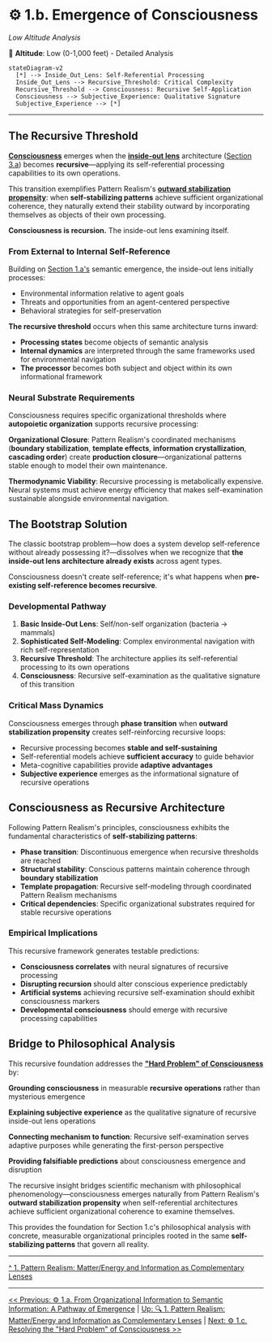 # ⚙️ 1.b. Emergence of Consciousness
*Low Altitude Analysis*

📍 **Altitude**: Low (0-1,000 feet) - Detailed Analysis

```mermaid
stateDiagram-v2
  [*] --> Inside_Out_Lens: Self-Referential Processing
  Inside_Out_Lens --> Recursive_Threshold: Critical Complexity
  Recursive_Threshold --> Consciousness: Recursive Self-Application
  Consciousness --> Subjective_Experience: Qualitative Signature
  Subjective_Experience --> [*]
```

---

## The Recursive Threshold

[**Consciousness**](../glossary.md#consciousness) emerges when the [**inside-out lens**](../glossary.md#inside-out-lens) architecture ([Section 3.a](../03-agents-as-information-processors/3a-inside-out-lens-self-preservation.md)) becomes **recursive**—applying its self-referential processing capabilities to its own operations.

This transition exemplifies Pattern Realism's [**outward stabilization propensity**](1-pattern-realism.md#pattern-stability-and-outward-stabilization): when **self-stabilizing patterns** achieve sufficient organizational coherence, they naturally extend their stability outward by incorporating themselves as objects of their own processing.

**Consciousness is recursion.** The inside-out lens examining itself.

### From External to Internal Self-Reference

Building on [Section 1.a's](1a-pathway-emergence.md) semantic emergence, the inside-out lens initially processes:
- Environmental information relative to agent goals
- Threats and opportunities from an agent-centered perspective  
- Behavioral strategies for self-preservation

**The recursive threshold** occurs when this same architecture turns inward:
- **Processing states** become objects of semantic analysis
- **Internal dynamics** are interpreted through the same frameworks used for environmental navigation
- **The processor** becomes both subject and object within its own informational framework

### Neural Substrate Requirements

Consciousness requires specific organizational thresholds where **autopoietic organization** supports recursive processing:

**Organizational Closure**: Pattern Realism's coordinated mechanisms (**boundary stabilization**, **template effects**, **information crystallization**, **cascading order**) create **production closure**—organizational patterns stable enough to model their own maintenance.

**Thermodynamic Viability**: Recursive processing is metabolically expensive. Neural systems must achieve energy efficiency that makes self-examination sustainable alongside environmental navigation.

## The Bootstrap Solution

The classic bootstrap problem—how does a system develop self-reference without already possessing it?—dissolves when we recognize that **the inside-out lens architecture already exists** across agent types.

Consciousness doesn't create self-reference; it's what happens when **pre-existing self-reference becomes recursive**.

### Developmental Pathway

1. **Basic Inside-Out Lens**: Self/non-self organization (bacteria → mammals)
2. **Sophisticated Self-Modeling**: Complex environmental navigation with rich self-representation  
3. **Recursive Threshold**: The architecture applies its self-referential processing to its own operations
4. **Consciousness**: Recursive self-examination as the qualitative signature of this transition

### Critical Mass Dynamics

Consciousness emerges through **phase transition** when **outward stabilization propensity** creates self-reinforcing recursive loops:

- Recursive processing becomes **stable and self-sustaining**
- Self-referential models achieve **sufficient accuracy** to guide behavior
- Meta-cognitive capabilities provide **adaptive advantages**
- **Subjective experience** emerges as the informational signature of recursive operations

## Consciousness as Recursive Architecture

Following Pattern Realism's principles, consciousness exhibits the fundamental characteristics of **self-stabilizing patterns**:

- **Phase transition**: Discontinuous emergence when recursive thresholds are reached
- **Structural stability**: Conscious patterns maintain coherence through **boundary stabilization**
- **Template propagation**: Recursive self-modeling through coordinated Pattern Realism mechanisms
- **Critical dependencies**: Specific organizational substrates required for stable recursive operations

### Empirical Implications

This recursive framework generates testable predictions:

- **Consciousness correlates** with neural signatures of recursive processing
- **Disrupting recursion** should alter conscious experience predictably  
- **Artificial systems** achieving recursive self-examination should exhibit consciousness markers
- **Developmental consciousness** should emerge with recursive processing capabilities

## Bridge to Philosophical Analysis

This recursive foundation addresses the [**"Hard Problem" of Consciousness**](1c-hard-problem-of-consciousness.md) by:

**Grounding consciousness** in measurable **recursive operations** rather than mysterious emergence

**Explaining subjective experience** as the qualitative signature of recursive inside-out lens operations

**Connecting mechanism to function**: Recursive self-examination serves adaptive purposes while generating the first-person perspective

**Providing falsifiable predictions** about consciousness emergence and disruption

The recursive insight bridges scientific mechanism with philosophical phenomenology—consciousness emerges naturally from Pattern Realism's **outward stabilization propensity** when self-referential architectures achieve sufficient organizational coherence to examine themselves.

This provides the foundation for Section 1.c's philosophical analysis with concrete, measurable organizational principles rooted in the same **self-stabilizing patterns** that govern all reality.

---

[^ 1. Pattern Realism: Matter/Energy and Information as Complementary Lenses](1-pattern-realism.md)  

---
[<< Previous: ⚙️ 1.a. From Organizational Information to Semantic Information: A Pathway of Emergence](1a-pathway-emergence.md) | [Up: 🔍 1. Pattern Realism: Matter/Energy and Information as Complementary Lenses](1-pattern-realism.md) | [Next: ⚙️ 1.c. Resolving the "Hard Problem" of Consciousness >>](1c-hard-problem-of-consciousness.md)
